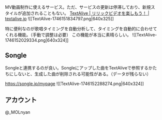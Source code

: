MV動画制作に使えるサービス。ただ、サービスの更新は停滞しており、新規スタイルが追加されることもない。
[TextAlive | リリックビデオを楽しもう！ | textalive.jp](https://textalive.jp/)
![[TextAlive-1746151834797.png|640x325]]

特に便利なのが歌唱タイミングを自動分析して、タイミングを自動的に合わせてくれる機能。（手動で調整は必要）
この機能が本当に素晴らしい。
![[TextAlive-1746152029334.png|640x324]]

## Songle
Songleと連携するのが良い。Songleにアップした曲をTextAliveで参照するかたちにしないと、生成した曲が削除される可能性がある。（データが残らない）

https://songle.jp/mypage
![[TextAlive-1746152288274.png|640x324]]

## アカウント
@_MOLnyan
